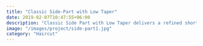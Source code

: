 ```yaml
---
title: "Classic Side‑Part with Low Taper"
date: 2019-02-07T10:47:55+06:00
description: "Classic Side Part with Low Taper delivers a refined short hair cut with clean buzz cut elements and modern appeal."
image: "/images/project/side-part1.jpg"
category: "Haircut"
---
```

